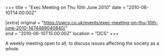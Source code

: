 +++
title = "Exec Meeting on Thu 10th June 2010"
date = "2010-06-10T14:00:00Z"

[extra]
original = "https://uwcs.co.uk/events/exec-meeting-on-thu-10th-june-2010-1474489040840/"    
end = "2010-06-10T15:00:00Z"
location = "DCS"
+++

A weekly meeting open to all, to discuss issues affecting the society as a whole.


